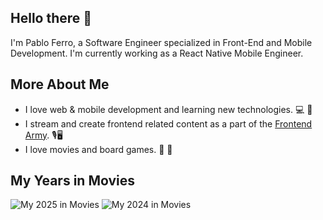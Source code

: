 ## Hello there 👋

I'm Pablo Ferro, a Software Engineer specialized in Front-End and Mobile Development. I'm currently working as a React Native Mobile Engineer.

## More About Me
- I love web & mobile development and learning new technologies. 💻 📱
- I stream and create frontend related content as a part of the [Frontend Army](https://frontendarmy.tech/). 🎙️🖥️
- I love movies and board games. 🎥 🎲

## My Years in Movies

<picture>
  <source
    srcset="https://my-year-in-movies.pages.dev/pabloef/2025.svg?theme=dark&t"
    media="(prefers-color-scheme: dark)"
  />
  <source
    srcset="https://my-year-in-movies.pages.dev/pabloef/2025.svg?theme=light&t"
    media="(prefers-color-scheme: light), (prefers-color-scheme: no-preference)"
  />
  <img alt="My 2025 in Movies" src="https://my-year-in-movies.pages.dev/pabloef/2025.svg?theme=light&t" />
</picture>

<picture>
  <source
    srcset="https://my-year-in-movies.pages.dev/pabloef/2024.svg?theme=dark"
    media="(prefers-color-scheme: dark)"
  />
  <source
    srcset="https://my-year-in-movies.pages.dev/pabloef/2024.svg?theme=light"
    media="(prefers-color-scheme: light), (prefers-color-scheme: no-preference)"
  />
  <img alt="My 2024 in Movies" src="https://my-year-in-movies.pages.dev/pabloef/2024.svg?theme=light" />
</picture>
